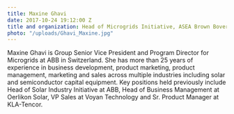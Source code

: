 ```yaml
---
title: Maxine Ghavi
date: 2017-10-24 19:12:00 Z
title and organization: Head of Microgrids Initiative, ASEA Brown Boveri (ABB)
photo: "/uploads/Ghavi_Maxine.jpg"
---
```


Maxine Ghavi is Group Senior Vice President and Program Director for Microgrids at ABB in Switzerland. She has more than 25 years of experience in business development, product marketing, product management, marketing and sales across multiple industries including solar and semiconductor capital equipment. Key positions held previously include Head of Solar Industry Initiative at ABB, Head of Business Management at Oerlikon Solar, VP Sales at Voyan Technology and Sr. Product Manager at KLA-Tencor.
